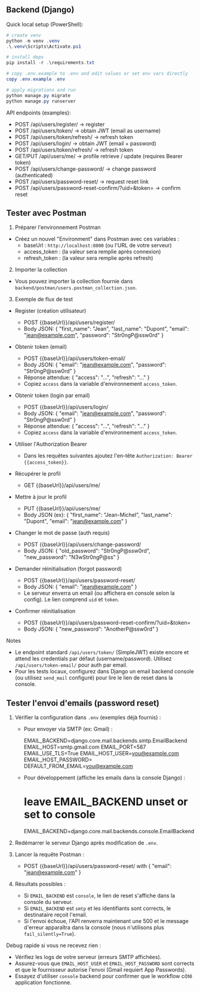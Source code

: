 Backend (Django)
-----------------

Quick local setup (PowerShell):

```powershell
# create venv
python -m venv .venv
.\.venv\Scripts\Activate.ps1

# install deps
pip install -r .\requirements.txt

# copy .env.example to .env and edit values or set env vars directly
copy .env.example .env

# apply migrations and run
python manage.py migrate
python manage.py runserver
```

API endpoints (examples):
- POST /api/users/register/  -> register
- POST /api/users/token/ -> obtain JWT (email as username)
- POST /api/users/token/refresh/ -> refresh token
 - POST /api/users/login/ -> obtain JWT (email + password)
 - POST /api/users/token/refresh/ -> refresh token
- GET/PUT /api/users/me/ -> profile retrieve / update (requires Bearer token)
- POST /api/users/change-password/ -> change password (authenticated)
- POST /api/users/password-reset/ -> request reset link
- POST /api/users/password-reset-confirm/?uid=<id>&token=<token> -> confirm reset

Tester avec Postman
--------------------

1) Préparer l'environnement Postman

- Créez un nouvel "Environment" dans Postman avec ces variables :
	- baseUrl : `http://localhost:8000` (ou l'URL de votre serveur)
	- access_token : (la valeur sera remplie après connexion)
	- refresh_token : (la valeur sera remplie après refresh)

2) Importer la collection

- Vous pouvez importer la collection fournie dans `backend/postman/users.postman_collection.json`.

3) Exemple de flux de test

- Register (création utilisateur)
	- POST {{baseUrl}}/api/users/register/
	- Body JSON:
		{
			"first_name": "Jean",
			"last_name": "Dupont",
			"email": "jean@example.com",
			"password": "Str0ngP@ssw0rd"
		}

- Obtenir token (email)
	- POST {{baseUrl}}/api/users/token-email/
	- Body JSON:
		{
			"email": "jean@example.com",
			"password": "Str0ngP@ssw0rd"
		}
	- Réponse attendue: { "access": "...", "refresh": "..." }
	- Copiez `access` dans la variable d'environnement `access_token`.

- Obtenir token (login par email)
	- POST {{baseUrl}}/api/users/login/
	- Body JSON:
		{
			"email": "jean@example.com",
			"password": "Str0ngP@ssw0rd"
		}
	- Réponse attendue: { "access": "...", "refresh": "..." }
	- Copiez `access` dans la variable d'environnement `access_token`.

- Utiliser l'Authorization Bearer
	- Dans les requêtes suivantes ajoutez l'en-tête `Authorization: Bearer {{access_token}}`.

- Récupérer le profil
	- GET {{baseUrl}}/api/users/me/

- Mettre à jour le profil
	- PUT {{baseUrl}}/api/users/me/
	- Body JSON (ex):
		{
			"first_name": "Jean-Michel",
			"last_name": "Dupont",
			"email": "jean@example.com"
		}

- Changer le mot de passe (auth requis)
	- POST {{baseUrl}}/api/users/change-password/
	- Body JSON:
		{
			"old_password": "Str0ngP@ssw0rd",
			"new_password": "N3wStr0ngP@ss"
		}

- Demander réinitialisation (forgot password)
	- POST {{baseUrl}}/api/users/password-reset/
	- Body JSON: { "email": "jean@example.com" }
	- Le serveur enverra un email (ou affichera en console selon la config). Le lien comprend `uid` et `token`.

- Confirmer réinitialisation
	- POST {{baseUrl}}/api/users/password-reset-confirm/?uid=<id>&token=<token>
	- Body JSON: { "new_password": "AnotherP@ssw0rd" }

Notes
- Le endpoint standard `/api/users/token/` (SimpleJWT) existe encore et attend les credentials par défaut (username/password). Utilisez `/api/users/token-email/` pour auth par email.
- Pour les tests locaux, configurez dans Django un email backend console (ou utilisez `send_mail` configuré) pour lire le lien de reset dans la console.

Tester l'envoi d'emails (password reset)
-------------------------------------

1) Vérifier la configuration dans `.env` (exemples déjà fournis) :

	- Pour envoyer via SMTP (ex: Gmail) :

	  EMAIL_BACKEND=django.core.mail.backends.smtp.EmailBackend
	  EMAIL_HOST=smtp.gmail.com
	  EMAIL_PORT=587
	  EMAIL_USE_TLS=True
	  EMAIL_HOST_USER=you@example.com
	  EMAIL_HOST_PASSWORD=<app-password>
	  DEFAULT_FROM_EMAIL=you@example.com

	- Pour développement (affiche les emails dans la console Django) :

	  # leave EMAIL_BACKEND unset or set to console
	  EMAIL_BACKEND=django.core.mail.backends.console.EmailBackend

2) Redémarrer le serveur Django après modification de `.env`.

3) Lancer la requête Postman :
	- POST {{baseUrl}}/api/users/password-reset/ with { "email": "jean@example.com" }

4) Résultats possibles :
	- Si `EMAIL_BACKEND` est `console`, le lien de reset s'affiche dans la console du serveur.
	- Si `EMAIL_BACKEND` est `smtp` et les identifiants sont corrects, le destinataire reçoit l'email.
	- Si l'envoi échoue, l'API renverra maintenant une 500 et le message d'erreur apparaîtra dans la console (nous n'utilisons plus `fail_silently=True`).

Debug rapide si vous ne recevez rien :
 - Vérifiez les logs de votre serveur (erreurs SMTP affichées).
 - Assurez-vous que `EMAIL_HOST_USER` et `EMAIL_HOST_PASSWORD` sont corrects et que le fournisseur autorise l'envoi (Gmail requiert App Passwords).
 - Essayez d'utiliser `console` backend pour confirmer que le workflow côté application fonctionne.


